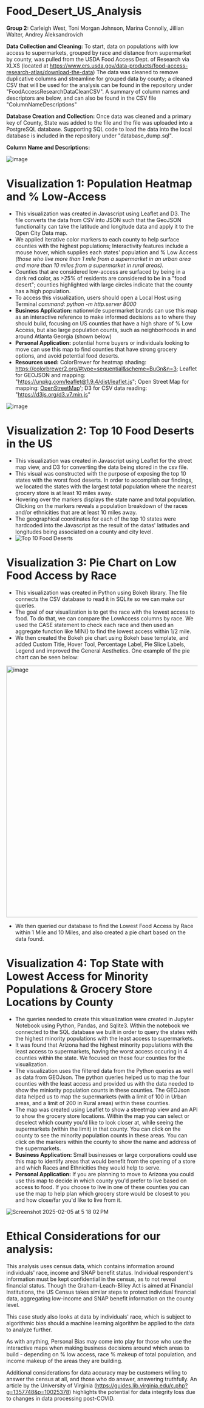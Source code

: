 # Food_Desert_US_Analysis
**Group 2:** Carleigh West, Toni Morgan Johnson, Marina Connolly, Jillian Walter, Andrey Aleksandrovich

**Data Collection and Cleaning:**
To start, data on populations with low access to supermarkets, grouped by race and distance from supermarket by county, was pulled from the USDA Food Access Dept. of Research via XLXS (located at https://www.ers.usda.gov/data-products/food-access-research-atlas/download-the-data)
The data was cleaned to remove duplicative columns and streamline for grouped data by county; a cleaned CSV that will be used for the analysis can be found in the repository under "FoodAccessResearchDataCleanCSV". A summary of column names and descriptors are below, and can also be found in the CSV file "ColumnNameDescriptions"

**Database Creation and Collection:**
Once data was cleaned and a primary key of County, State was added to the file and the file was uploaded into a PostgreSQL database. Supporting SQL code to load the data into the local database is included in the repository under "database_dump.sql".

**Column Name and Descriptions:**

![image](https://github.com/user-attachments/assets/738788d8-2ebd-4296-ba02-8b6449bb3e68)



# Visualization 1: Population Heatmap and % Low-Access
  - This visualization was created in Javascript using Leaflet and D3. The file converts the data from CSV into JSON such that the GeoJSON functionality can take the latitude and longitude data and apply it to the Open City Data map. 
  - We applied iterative color markers to each county to help surface counties with the highest populations; Interactivity features include a mouse hover, which supplies each states' population and % Low Access _(those who live more than 1 mile from a supermarket in an urban area and more than 10 miles from a supermarket in rural areas)._
  - Counties that are considered low-access are surfaced by being in a dark red color, as >25% of residents are considered to be in a "food desert"; counties highlighted with large circles indicate that the county has a high population.
  - To access this visualization, users should open a Local Host using Terminal _command: python -m http.server 8000_
  - **Business Application:** nationwide supermarket brands can use this map as an interactive reference to make informed decisions as to where they should build, focusing on US counties that have a high share of % Low Access, but also large population counts, such as neighborhoods in and around Atlanta Georgia (shown below)
  - **Personal Application:** potential home buyers or individuals looking to move can use this map to find counties that have strong grocery options, and avoid potential food deserts.
  - **Resources used:** ColorBrewer for heatmap shading: https://colorbrewer2.org/#type=sequential&scheme=BuGn&n=3; Leaflet for GEOJSON and mapping: "https://unpkg.com/leaflet@1.9.4/dist/leaflet.js"; Open Street Map for mapping: <a href="http://www.openstreetmap.org/copyright">OpenStreetMap</a>'; D3 for CSV data reading: "https://d3js.org/d3.v7.min.js"

![image](https://github.com/user-attachments/assets/a6e36fce-eb01-4b4d-bce5-bc45d8007769)

# Visualization 2: Top 10 Food Deserts in the US
- This visualization was created in Javascript using Leaflet for the street map view, and D3 for converting the data being stored in the csv file.
- This visual was constructed with the purpose of exposing the top 10 states with the worst food deserts. In order to accomplish our findings, we located the states with the largest total population where the nearest grocery store is  at least 10 miles away.
- Hovering over the markers displays the state name and total population. Clicking on the markers reveals a population breakdown of the races and/or ethnicities that are at least 10 miles away.
- The geographical coordinates for each of the top 10 states were hardcoded into the Javascript as the result of the datas' latitudes and longitudes being associated on a county and city level.
- ![Top 10 Food Deserts](https://github.com/user-attachments/assets/cc7fd599-8768-4f6b-ab6f-175cd5e38314)


# Visualization 3: Pie Chart on Low Food Access by Race
  - This visualization was created in Python using Bokeh library. The file connects the CSV database to read it in SQLite so we can make our queries.
  -  The goal of our visualization is to get the race with the lowest access to food. To do that, we can compare the LowAccess columns by race. We used the CASE statement to check each race and then used an aggregate function like MIN() to find the lowest access within 1/2 mile.
  -  We then created the Bokeh pie chart using Bokeh base template, and added Custom Title, Hover Tool, Percentage Label, Pie Slice Labels, Legend and improved the General Aesthetics.
  One example of the pie chart can be seen below:

<img width="662" alt="image" src="https://github.com/user-attachments/assets/ae59bc3a-bd90-4f10-a107-c1d36686bc20" />

- We then queried our database to find the Lowest Food Access by Race within 1 Mile and 10 Miles, and also created a pie chart based on the data found.

# Visualization 4: Top State with Lowest Access for Minority Populations & Grocery Store Locations by County
- The queries needed to create this visualization were created in Jupyter Notebook using Python, Pandas, and Sqlite3. Within the notebook we connected to the SQL database we built in order to query the states with the highest minority populations with the least access to supermarkets.
- It was found that Arizona had the highest minority populations with the least access to supermarkets, having the worst access occuring in 4 counties within the state. We focused on these four counties for the visualization.
- The visualization uses the filtered data from the Python queries as well as data from GEOJson. The python queries helped us to map the four counties with the least access and provided us with the data needed to show the miniority population counts in these counties. The GEOJson data helped us to map the supermarkets (with a limit of 100 in Urban areas, and a limit of 200 in Rural areas) within these counties.
- The map was created using Leaflet to show a streetmap view and an API to show the grocery store locations. Within the map you can select or deselect which county you'd like to look closer at, while seeing the supermarkets (within the limit) in that county. You can click on the county to see the minority population counts in these areas. You can click on the markers within the county to show the name and address of the supermarkets.
- **Business Application:** Small businesses or large corporations could use this map to identify areas that would benefit from the opening of a store and which Races and Ethnicities they would help to serve.
- **Personal Application:** If you are planning to move to Arizona you could use this map to decide in which county you'd prefer to live based on access to food. If you choose to live in one of these counties you can use the map to help plan which grocery store would be closest to you and how close/far you'd like to live from it.

![Screenshot 2025-02-05 at 5 18 02 PM](https://github.com/user-attachments/assets/9c6889f8-7c70-4f2c-a3f6-dc28ee692266)



# Ethical Considerations for our analysis:

This analysis uses census data, which contains information around individuals' race, income and SNAP benefit status. Individual respondent's information must be kept confidential in the census, as to not reveal financial status. Though the Graham-Leach-Bliley Act is aimed at Financial Institutions, the US Census takes similar steps to protect individual financial data, aggregating low-income and SNAP benefit information on the county level.

This case study also looks at data by individuals' race, which is subject to algorithmic bias should a machine learning algorithm be applied to the data to analyze further.

As with anything, Personal Bias may come into play for those who use the interactive maps when making business decisions around which areas to build - depending on % low access, race % makeup of total population, and income makeup of the areas they are building.

Additional considerations for data accuracy may be customers willing to answer the census at all, and those who do answer, answering truthfully. An article by the University of Virginia (https://guides.lib.virginia.edu/c.php?g=1357748&p=10025378) highlights the potential for data integrity loss due to changes in data processing post-COVID.

